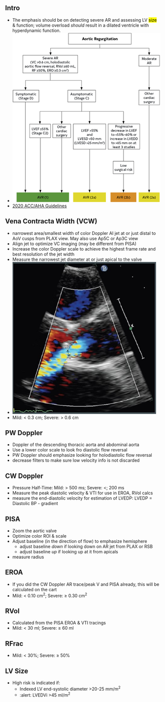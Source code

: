 ## Intro

- The emphasis should be on detecting severe AR and assessing LV <mark>size</mark> & function; volume overload _should_ result in a dilated ventricle with hyperdynamic function.
- ![JACC AR Guideline](./img/AR-JACC-Guideline.jpg)
- [2020 ACC/AHA Guidelines](https://www.jacc.org/doi/10.1016/j.jacc.2020.11.018)

## Vena Contracta Width (VCW)

- narrowest area/smallest width of color Doppler AI jet at or just distal to AoV cusps from PLAX view. May also use Ap5C or Ap3C view
- Align jet to optimize VC imaging (may be different from PISA)
- Increase the color Doppler scale to achieve the highest frame rate and best resolution of the jet width
- Measure the narrowest jet diameter at or just apical to the valve
- ![AR VCW](./img/AR-VCW.jpeg)
- Mild: &lt; 0.3 cm; Severe: &gt; 0.6 cm 

## PW Doppler

- Doppler of the descending thoracic aorta and abdominal aorta
- Use a lower color scale to look fro diastolic flow reversal
- PW Doppler should emphasize looking for holodiastolic flow reversal
- decrease filters to make sure low velocity info is not discarded

## CW Doppler

- Pressure Half-Time: Mild: &gt; 500 ms; Severe: &lt;; 200 ms
- Measure the peak diastolic velocity & VTI for use in EROA, RVol calcs
- measure the end-diastolic velocity for estimation of LVEDP: LVEDP = Diastolic BP - gradient

## PISA

- Zoom the aortic valve
- Optimize color ROI & scale
- Adjust baseline (in the direction of flow) to emphasize hemisphere
  - adjust baseline _down_ if looking down on AR jet from PLAX or RSB
  - adjust baseline _up_ if looking up at it from apicals
- measure radius

## EROA

- If you did the CW Doppler AR trace/peak V and PISA already, this will be calculated on the cart
- Mild: &lt; 0.10 cm<sup>2</sup>; Severe: &geq; 0.30 cm<sup>2</sup>

## RVol

- Calculated from the PISA EROA & VTI tracings
- Mild: &lt; 30 ml; Severe: &geq; 60 ml

## RFrac

- Mild: &lt; 30%; Severe: &geq; 50%

## LV Size

- High risk is indicated if:
  - Indexed LV end-systolic diameter &gt;20-25 mm/m<sup>2</sup> 
  - :alert: LVEDVi &gt;45 ml/m<sup>2</sup> 